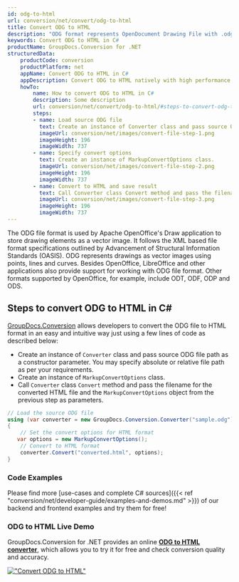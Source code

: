 ```yaml
---
id: odg-to-html
url: conversion/net/convert/odg-to-html
title: Convert ODG to HTML
description: "ODG format represents OpenDocument Drawing File with .odg extension. Learn how to convert ODG to HTML file programmatically in C# language using GroupDocs.Conversion for .NET library."
keywords: Convert ODG to HTML in C#
productName: GroupDocs.Conversion for .NET
structuredData:
    productCode: conversion
    productPlatform: net
    appName: Convert ODG to HTML in C#
    appDescription: Convert ODG to HTML natively with high performance using C# language and server side GroupDocs.Conversion for .NET APIs, without the use of any software like Microsoft or Open Office.
    howTo:
        name: How to convert ODG to HTML in C# 
        description: Some description
        url: conversion/net/convert/odg-to-html/#steps-to-convert-odg-to-html-in-c
        steps:
        - name: Load source ODG file 
          text: Create an instance of Converter class and pass source ODG file path as a constructor parameter. You may specify absolute or relative file path as per your requirements. 
          imageUrl: conversion/net/images/convert-file-step-1.png
          imageHeight: 196
          imageWidth: 737
        - name: Specify convert options 
          text: Create an instance of MarkupConvertOptions class.
          imageUrl: conversion/net/images/convert-file-step-2.png
          imageHeight: 196
          imageWidth: 737
        - name: Convert to HTML and save result 
          text: Call Converter class Convert method and pass the filename for the converted HTML file and the MarkupConvertOptions object from the previous step as parameters.
          imageUrl: conversion/net/images/convert-file-step-3.png
          imageHeight: 196
          imageWidth: 737
---
```


The ODG file format is used by Apache OpenOffice's Draw application to store drawing elements as a vector image. It follows the XML based file format specifications outlined by Advancement of Structural Information Standards (OASIS). ODG represents drawings as vector images using points, lines and curves. Besides OpenOffice, LibreOffice and other applications also provide support for working with ODG file format. Other formats supported by OpenOffice, for example, include ODT, ODF, ODP and ODS.

## Steps to convert ODG to HTML in C#

[GroupDocs.Conversion](https://products.groupdocs.com/conversion/net) allows developers to convert the ODG file to HTML format in an easy and intuitive way just using a few lines of code as described below:

* Create an instance of `Converter` class and pass source ODG file path as a constructor parameter. You may specify absolute or relative file path as per your requirements. 
* Create an instance of `MarkupConvertOptions` class.
* Call `Converter` class `Convert` method and pass the filename for the converted HTML file and the `MarkupConvertOptions` object from the previous step as parameters.

```csharp
// Load the source ODG file
using (var converter = new GroupDocs.Conversion.Converter("sample.odg"))
{
    // Set the convert options for HTML format
   var options = new MarkupConvertOptions();
    // Convert to HTML format
    converter.Convert("converted.html", options);
}
```

### Code Examples

Please find more [use-cases and complete C# sources]({{< ref "conversion/net/developer-guide/examples-and-demos.md" >}}) of our backend and frontend examples and try them for free!

### ODG to HTML Live Demo

GroupDocs.Conversion for .NET provides an online [**ODG to HTML converter**](https://products.groupdocs.app/conversion/odg-to-html), which allows you to try it for free and check conversion quality and accuracy.

[!["Convert ODG to HTML"](conversion/net/images/convert-to-html/convert-odg-to-html.png)](https://products.groupdocs.app/conversion/odg-to-html)